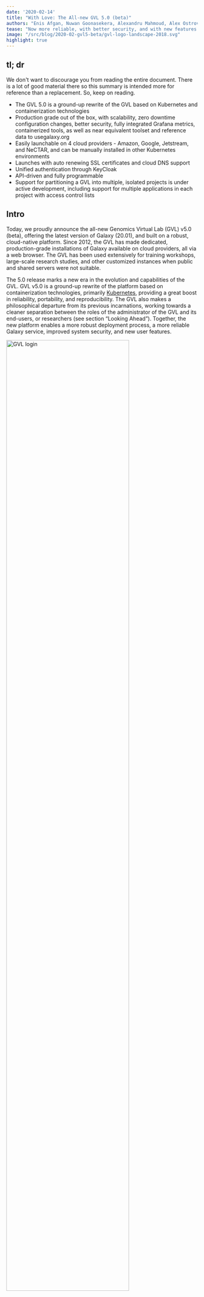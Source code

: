 ```yaml
---
date: '2020-02-14'
title: "With Love: The All-new GVL 5.0 (beta)"
authors: "Enis Afgan, Nuwan Goonasekera, Alexandru Mahmoud, Alex Ostrovsky, the GVL and Galaxy teams"
tease: "Now more reliable, with better security, and with new features."
image: "/src/blog/2020-02-gvl5-beta/gvl-logo-landscape-2018.svg"
highlight: true
---
```


## tl; dr
We don't want to discourage you from reading the entire document. There is a lot of good material there so this summary is intended more for reference than a replacement. So, keep on reading.

- The GVL 5.0 is a ground-up rewrite of the GVL based on Kubernetes and containerization technologies
- Production grade out of the box, with scalability, zero downtime configuration changes, better security, fully integrated Grafana metrics, containerized tools, as well as near equivalent toolset and reference data to usegalaxy.org
- Easily launchable on 4 cloud providers - Amazon, Google, Jetstream, and NeCTAR, and can be manually installed in other Kubernetes environments
- Launches with auto renewing SSL certificates and cloud DNS support
- Unified authentication through KeyCloak
- API-driven and fully programmable
- Support for partitioning a GVL into multiple, isolated projects is under active development, including support for multiple applications in each project with access control lists

## Intro
Today, we proudly announce the all-new Genomics Virtual Lab (GVL) v5.0 (beta), offering the latest version of Galaxy (20.01), and built on a robust, cloud-native platform. Since 2012, the GVL has made dedicated, production-grade installations of Galaxy available on cloud providers, all via a web browser. The GVL has been used extensively for training workshops, large-scale research studies, and other customized instances when public and shared servers were not suitable.

The 5.0 release marks a new era in the evolution and capabilities of the GVL.
GVL v5.0 is a ground-up rewrite of the platform based on containerization
technologies, primarily [Kubernetes](https://kubernetes.io/), providing a great
boost in reliability, portability, and reproducibility. The GVL also makes a
philosophical departure from its previous incarnations, working towards a
cleaner separation between the roles of the administrator of the GVL and its
end-users, or researchers (see section “Looking Ahead”). Together, the new
platform enables a more robust deployment process, a more reliable Galaxy
service, improved system security, and new user features.

<div class="center"><a href="/src/blog/2020-02-gvl5-beta/gvl-login.png">
    <img src="/blog/2020-02-gvl5-beta/gvl-login.png"
     alt="GVL login" width="80%" />
</a></div>

This release was developed through a close collaboration among members of the Galaxy Team and the GVL Team, with contributions from the Galaxy community. If you encounter issues or have suggestions, please create [issues on GitHub](https://github.com/galaxyproject/galaxy-helm/issues) or reach out to us on [Gitter](https://gitter.im/galaxyproject/FederatedGalaxy).

## Availability
Getting access to a GVL instance is accomplished by launching your own instance on a cloud provider. Typically, we would expect a systems administrator to perform the launch and make the system available to the researchers in their group. The launch process, performed in a web browser via [CloudLaunch](https://launch.usegalaxy.org/), takes about 15 to 25 minutes (depending on the Cloud), after which a production-grade Galaxy instance is ready to be used. The entire platform is API driven, so it is now also possible to launch an instance via command line, REST API, or Python API, if you would like to automate the process.

A key feature of the GVL v5.0 is its uniform availability on at least 4 cloud providers, up from just 2 supported by the previous GVL. By combining the [CloudBridge library](http://cloudbridge.cloudve.org/), which provides an abstraction over differences in cloud providers, with software containers, it is now possible to launch an identical version of the GVL on Amazon, Google, Jetstream, and NeCTAR clouds (Azure support is pending). Choosing which provider you want to use is as simple as selecting the appropriate provider from the _Target_ dropdown in CloudLaunch.

<div class="center"><a href="/src/blog/2020-02-gvl5-beta/five-clouds.png">
    <img src="/blog/2020-02-gvl5-beta/five-clouds.png"
     alt="Multi-cloud selection" width="80%" />
</a></div>

## Management and Configurability
The GVL v5.0 also comes with an all-new implementation of CloudMan. CloudMan is a cloud resource and application manager. allowing applications to be deployed and configured while it manages the underlying cloud infrastructure. The new implementation is application agnostic, with applications other than Galaxy readily installable via [Helm](https://helm.sh/) (a package manager for Kubernetes applications).

Specifically for Galaxy, CloudMan offers a graphical management interface for Galaxy configuration files. Changing values of `galaxy.yml` or `job_conf.xml` for example can now be accomplished with a visual editor made available within the web browser. Adding new configuration files is also supported. Importantly, all configuration changes are performed with zero-downtime, so when you change a configuration value that requires a process restart, Galaxy will continue to be available and serve user requests during this entire period without users experiencing service disruption. An erroneous configuration can also be rolled back with the click of a button, as all configuration changes are versioned and tracked. Overall, we believe this makes Galaxy administration more accessible while retaining the benefits of a scripted configuration management approach. With this setup, for example, it is possible to manually edit a configuration file without having to setup and use a tool such as Ansible. Meanwhile, Helm will ensure the changes are tracked and can be reversed in case of an undesirable change.

<div class="center"><a href="/src/blog/2020-02-gvl5-beta/cm-galaxy-configs.png">
    <img src="/blog/2020-02-gvl5-beta/cm-galaxy-configs.png"
     alt="Visual Galaxy configuration via CloudMan" width="80%" />
</a></div>

Each GVL instance also connects to the [Galaxy Project’s CVMFS](https://galaxyproject.org/admin/reference-data-repo/). This CVMFS is a global, read-only file system that houses over 5TB of indexed reference data, as well as configuration files from [usegalaxy.org](https://usegalaxy.org). The GVL connects to this global CVMFS to deliver the same setup for cloud installations, providing the same breadth of tools as [usegalaxy.org](https://usegalaxy.org). Internal to the GVL, the CVMFS is configured to pre-cache common files in a global cache shared among all nodes in the cluster, further improving system performance.

## Controlled Performance and Monitoring
Since cloud computing became available, the ability to dynamically scale available resources has been a flagship feature. CloudMan allows you to leverage this feature by supporting dynamic cluster scaling to improve the performance of your jobs. Adding a new worker node to expand the capacity in your Galaxy cloud cluster takes only a few minutes and can be accomplished from within the web browser itself. The new nodes are provisioned from the underlying cloud provider and can just as easily be removed when the system load drops.

When should you scale? CloudMan now comes with a customizable status dashboard that monitors system status and allows you to react to the current load. By default, there are two dashboards: a system dashboard and a Galaxy dashboard. The system dashboard provides an overview of system resources, such as CPU and memory usage while the Galaxy dashboard provides insight into Galaxy metrics, such as the number of currently running jobs and distribution of tools used. The dashboard can be customized via [Grafana](https://grafana.com/) so the world is your oyster.

<div class="center"><a href="/src/blog/2020-02-gvl5-beta/cluster-metrics.png">
    <img src="/blog/2020-02-gvl5-beta/cluster-metrics.png"
     alt="CloudMan cluster metrics dashboard" width="80%" />
</a></div>

The new GVL can also be stopped overnight when not in use. This allows occasional users to reduce their server costs by stopping the VM overnight, and resuming it in the morning with all the services automatically becoming available within minutes.

## Security
GVL v5.0 also implements improved security practices. The authentication to the instance is predominantly managed via [Keycloak](https://www.keycloak.org/), a dedicated identity and access management service from RedHat that is now bundled with CloudMan. With Keycloak, you, as the administrator of this GVL instance, can create additional users for the system and allow them access to the CloudMan cluster controls only if they need it. Access to Galaxy is also simplified so the same username can be used to login to Galaxy without having to create or enter the password again. Access to Grafana can similarly use the same identity so you do not need to create a separate account for each service. Keycloak can also be easily configured to talk to GitHub, Twitter, Google, or any OpenID or SAML based service, making it easy to integrate institutional logins for the GVL. It additionally offers an option to provide Two-Factor Authentication that may be manually enabled.

It is now possible to launch GVL instances on any supported cloud with an automatically signed SSL certificate so all the traffic to and from the instance is encrypted. The only requirements are you either have cloud DNS available on your cloud, in which case a DNS name can be automatically assigned for you, or you can pre-map a DNS name to the instance IP address yourself. During launch, select the “Cloud DNS” option and assign a domain name, or if your cloud provider does not support it, select the “Manually Specify” option, in which case you must map the DNS to a floating IP yourself before launching the cluster. CloudMan will take care of the rest to setup a valid SSL certificate that will be automatically renewed before it expires.

<div class="center"><a href="/src/blog/2020-02-gvl5-beta/ssl.png">
    <img src="/blog/2020-02-gvl5-beta/ssl.png"
     alt="SSL certificate" width="80%" />
</a></div>

Additionally, the passwords for all the running services (eg, database, message queue, Grafana) on the GVL instance are automatically generated for each launch. The passwords are created on the instance as the services are being started and are stored in Kubernetes Secrets. Hence, they never travel across the Internet and the system is self-contained.

Moreover, Galaxy’s k8s job runner facilitates Galaxy’s integration with the underlying platform, allowing the GVL to run Galaxy jobs as isolated Kubernetes pods, separated at the system-level and running trusted containers maintained by the Galaxy community.

## Use Case: GTN Training Tutorials
To ensure proper functioning of the new GVL version, we have tested it using a number of representative Galaxy training tutorials from the Galaxy Training Network. The workflows were executed entirely using Docker containers for tools so they are completely reproducible and require no manual configuration or software installation. Granted, a number of the tutorials required updates to include tool updates or missing containers, implying arbitrary tutorials may not just work without intervention. However, once a tutorial has been validated, it will reliably run on any GVL instance and can be reliably used for future training workshops. If you encounter any issues running tools or workflows, please report them at https://github.com/galaxyproject/galaxy-helm/issues and we’ll do our best to fix them and make the GVL better for everyone!

The tutorials selected for validation were as follows (note that some tutorials still have open PRs with the required updates):
- [Introduction to Genome Assembly](https://training.galaxyproject.org/training-material/topics/assembly/tutorials/general-introduction/tutorial.html)
- [Genome annotation with Prokka](https://training.galaxyproject.org/training-material/topics/genome-annotation/tutorials/annotation-with-prokka/tutorial.html)
- [Unicycler Assembly](https://training.galaxyproject.org/training-material/topics/assembly/tutorials/unicycler-assembly/tutorial.html)
- [De novo transcriptome reconstruction with RNA-Seq](https://training.galaxyproject.org/training-material/topics/transcriptomics/tutorials/de-novo/tutorial.html)
- [Calling variants in non-diploid systems](https://training.galaxyproject.org/training-material/topics/variant-analysis/tutorials/non-dip/tutorial.html)
- [Identification of somatic and germline variants from tumor and normal sample pairs](https://training.galaxyproject.org/training-material/topics/variant-analysis/tutorials/somatic-variants/tutorial.html)

Of course, [Galaxy 101](https://training.galaxyproject.org/training-material/topics/introduction/tutorials/galaxy-intro-101/tutorial.html) works as well!

## How to Get Started?
Launching a GVL instance starts at CloudLaunch:
https://launch.usegalaxy.org/catalog/appliance/genomics-virtual-lab. Select the
_GVL 5.0 beta_ version and desired cloud provider, supply your cloud
credentials, and click _Next_, type your desired password for the admin user
and click _Launch_. It will take several minutes for the launch to build and,
once available, you will be presented with an access link to the instance. Note
that even after the link becomes available and you can access CloudMan, it will
take a few more minutes for Galaxy to start.

If you would like to personalize your launch, you can choose the name for your
virtual machine, the type of hardware to use, the size of disk available for
Galaxy data (default is 100GB), and a custom domain name before initiating the launch. Assuming you have
chosen to store your cloud credentials on CloudLaunch, you can always go to
your appliances page and see an up-to-date status of the instance. When you no
longer need the instance, just click the _Delete_ icon.

## Looking Ahead
As you may have noticed, this release is tagged as `beta`. Why `beta`? It’s a
big release, a really big one. The biggest to date for the GVL since its
initial release in 2014. This release has been in the making for over 3 years
and there are many moving, novel parts. With that in mind, it will take some
time to see how it behaves in the wild and ensure the supporting infrastructure
exists (eg, containerized tools). There are also some improvements planned,
such as better resource cleanup when a cluster is terminated, improved UI for
CloudMan, linking the authentication to [CILogon](https://www.cilogon.org/) and
Custos, documentation, Continuous Integration, and many more. (Did anyone say,
“I want to be a part of this and help!” If that's you, please [reach
out](https://gitter.im/galaxyproject/FederatedGalaxy).)

There are plans beyond the immediate 5.0 release to add major new functionality, most notably the ability to add multiple applications and projects into the same GVL by logically partitioning it and isolating projects from one another. For example, two different labs can share the same underlying cloud infrastructure to reduce costs while keeping their Galaxy installations completely separate. This is already partially functional in the current release. For example, Jupyter can be added to the current project by clicking the ‘Add Application’ link. Going forward, we plan to make it easy to extend the GVL with additional applications by simply writing a standard Helm Chart, which can then be plugged in. Both Galaxy and Jupyter have already been done this way. Overall, the concept of a project goes back to the topic of cleanly separating the roles of GVL users (ie, researchers) and systems administrator. The administrator will be able to restrict the quota and set of applications a given project has access to and isolate project users from infrastructure-level administrative details. This allows GVL users to focus on their problem domain, instead of having to worry about managing the GVL itself.

While CloudMan has traditionally been all about managing cloud resources, with this release of the GVL, CloudMan has also evolved into an independently usable Galaxy manager. Consider being able to just do `helm install cloudman` and get a production-grade installation of Galaxy in minutes that also allows you to subsequently manage the installation in a tractable, transparent way over a long time period. This process would work in exactly the same way on anything from a virtual machine, a Linux server, a Mac, and even a Windows laptop. CloudMan has conceptually been designed to work this way and before long, this very feature may be coming to a theatre near you.

As you may be able to tell, we are very excited about this milestone. We are hopeful that the GVL platform can, with time, become the default platform for deploying Galaxy around the world and not be predominantly tagged as the “Cloud” solution for Galaxy. With that in mind, if you have suggestions for or feedback, please join the [FederatedGalaxy channel on Gitter](https://gitter.im/galaxyproject/FederatedGalaxy) and help realize this goal.
